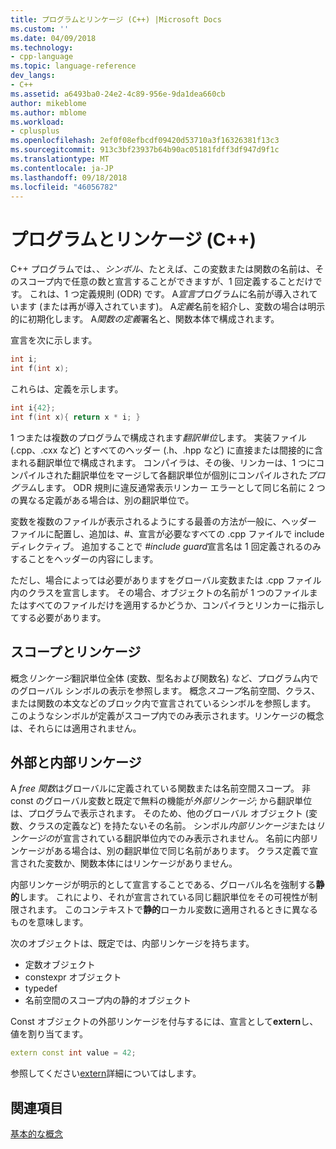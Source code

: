 ```yaml
---
title: プログラムとリンケージ (C++) |Microsoft Docs
ms.custom: ''
ms.date: 04/09/2018
ms.technology:
- cpp-language
ms.topic: language-reference
dev_langs:
- C++
ms.assetid: a6493ba0-24e2-4c89-956e-9da1dea660cb
author: mikeblome
ms.author: mblome
ms.workload:
- cplusplus
ms.openlocfilehash: 2ef0f08efbcdf09420d53710a3f16326381f13c3
ms.sourcegitcommit: 913c3bf23937b64b90ac05181fdff3df947d9f1c
ms.translationtype: MT
ms.contentlocale: ja-JP
ms.lasthandoff: 09/18/2018
ms.locfileid: "46056782"
---
```

# <a name="program-and-linkage-c"></a>プログラムとリンケージ (C++)

C++ プログラムでは、、*シンボル*、たとえば、この変数または関数の名前は、そのスコープ内で任意の数と宣言することができますが、1 回定義することだけです。 これは、1 つ定義規則 (ODR) です。 A*宣言*プログラムに名前が導入されています (または再が導入されています)。 A*定義*名前を紹介し、変数の場合は明示的に初期化します。 A*関数の定義*署名と、関数本体で構成されます。

宣言を次に示します。

```cpp
int i;
int f(int x);
```

これらは、定義を示します。

```cpp
int i{42};
int f(int x){ return x * i; }
```

1 つまたは複数のプログラムで構成されます*翻訳単位*します。 実装ファイル (.cpp、.cxx など) とすべてのヘッダー (.h、.hpp など) に直接または間接的に含まれる翻訳単位で構成されます。 コンパイラは、その後、リンカーは、1 つにコンパイルされた翻訳単位をマージして各翻訳単位が個別にコンパイルされた*プログラム*します。 ODR 規則に違反通常表示リンカー エラーとして同じ名前に 2 つの異なる定義がある場合は、別の翻訳単位で。

変数を複数のファイルが表示されるようにする最善の方法が一般に、ヘッダー ファイルに配置し、追加は、#、宣言が必要なすべての .cpp ファイルで include ディレクティブ。 追加することで *#include guard*宣言名は 1 回定義されるのみすることをヘッダーの内容にします。

ただし、場合によっては必要がありますをグローバル変数または .cpp ファイル内のクラスを宣言します。 その場合、オブジェクトの名前が 1 つのファイルまたはすべてのファイルだけを適用するかどうか、コンパイラとリンカーに指示してする必要があります。

## <a name="linkage-vs-scope"></a>スコープとリンケージ

概念*リンケージ*翻訳単位全体 (変数、型名および関数名) など、プログラム内でのグローバル シンボルの表示を参照します。 概念*スコープ*名前空間、クラス、または関数の本文などのブロック内で宣言されているシンボルを参照します。 このようなシンボルが定義がスコープ内でのみ表示されます。リンケージの概念は、それらには適用されません。

## <a name="external-vs-internal-linkage"></a>外部と内部リンケージ

A *free 関数*はグローバルに定義されている関数または名前空間スコープ。 非 const のグローバル変数と既定で無料の機能が*外部リンケージ*; から翻訳単位は、プログラムで表示されます。 そのため、他のグローバル オブジェクト (変数、クラスの定義など) を持たないその名前。 シンボル*内部リンケージ*または*リンケージの*が宣言されている翻訳単位内でのみ表示されません。 名前に内部リンケージがある場合は、別の翻訳単位で同じ名前があります。 クラス定義で宣言された変数か、関数本体にはリンケージがありません。

内部リンケージが明示的として宣言することである、グローバル名を強制する**静的**します。 これにより、それが宣言されている同じ翻訳単位をその可視性が制限されます。 このコンテキストで**静的**ローカル変数に適用されるときに異なるものを意味します。

次のオブジェクトは、既定では、内部リンケージを持ちます。
- 定数オブジェクト
- constexpr オブジェクト
- typedef
- 名前空間のスコープ内の静的オブジェクト

Const オブジェクトの外部リンケージを付与するには、宣言として**extern**し、値を割り当てます。

```cpp
extern const int value = 42;
```

参照してください[extern](extern-cpp.md)詳細についてはします。

## <a name="see-also"></a>関連項目

[基本的な概念](../cpp/basic-concepts-cpp.md)